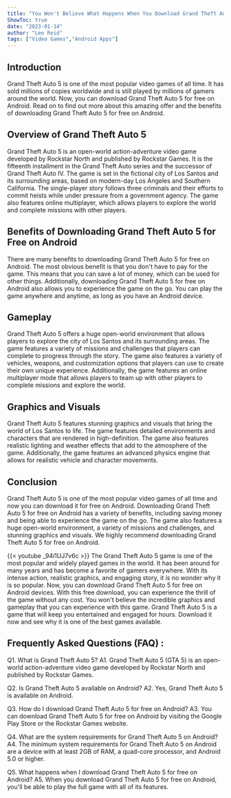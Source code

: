 ```yaml
---
title: "You Won't Believe What Happens When You Download Grand Theft Auto 5 for FREE on Android!"
ShowToc: true 
date: "2023-01-14"
author: "Lee Reid" 
tags: ["Video Games","Android Apps"]
---
```

## Introduction

Grand Theft Auto 5 is one of the most popular video games of all time. It has sold millions of copies worldwide and is still played by millions of gamers around the world. Now, you can download Grand Theft Auto 5 for free on Android. Read on to find out more about this amazing offer and the benefits of downloading Grand Theft Auto 5 for free on Android.

## Overview of Grand Theft Auto 5

Grand Theft Auto 5 is an open-world action-adventure video game developed by Rockstar North and published by Rockstar Games. It is the fifteenth installment in the Grand Theft Auto series and the successor of Grand Theft Auto IV. The game is set in the fictional city of Los Santos and its surrounding areas, based on modern-day Los Angeles and Southern California. The single-player story follows three criminals and their efforts to commit heists while under pressure from a government agency. The game also features online multiplayer, which allows players to explore the world and complete missions with other players.

## Benefits of Downloading Grand Theft Auto 5 for Free on Android

There are many benefits to downloading Grand Theft Auto 5 for free on Android. The most obvious benefit is that you don't have to pay for the game. This means that you can save a lot of money, which can be used for other things. Additionally, downloading Grand Theft Auto 5 for free on Android also allows you to experience the game on the go. You can play the game anywhere and anytime, as long as you have an Android device.

## Gameplay

Grand Theft Auto 5 offers a huge open-world environment that allows players to explore the city of Los Santos and its surrounding areas. The game features a variety of missions and challenges that players can complete to progress through the story. The game also features a variety of vehicles, weapons, and customization options that players can use to create their own unique experience. Additionally, the game features an online multiplayer mode that allows players to team up with other players to complete missions and explore the world.

## Graphics and Visuals

Grand Theft Auto 5 features stunning graphics and visuals that bring the world of Los Santos to life. The game features detailed environments and characters that are rendered in high-definition. The game also features realistic lighting and weather effects that add to the atmosphere of the game. Additionally, the game features an advanced physics engine that allows for realistic vehicle and character movements.

## Conclusion

Grand Theft Auto 5 is one of the most popular video games of all time and now you can download it for free on Android. Downloading Grand Theft Auto 5 for free on Android has a variety of benefits, including saving money and being able to experience the game on the go. The game also features a huge open-world environment, a variety of missions and challenges, and stunning graphics and visuals. We highly recommend downloading Grand Theft Auto 5 for free on Android.

{{< youtube _94i1UJ7v6c >}} 
The Grand Theft Auto 5 game is one of the most popular and widely played games in the world. It has been around for many years and has become a favorite of gamers everywhere. With its intense action, realistic graphics, and engaging story, it is no wonder why it is so popular. Now, you can download Grand Theft Auto 5 for free on Android devices. With this free download, you can experience the thrill of the game without any cost. You won't believe the incredible graphics and gameplay that you can experience with this game. Grand Theft Auto 5 is a game that will keep you entertained and engaged for hours. Download it now and see why it is one of the best games available.

## Frequently Asked Questions (FAQ) :
Q1. What is Grand Theft Auto 5? 
A1. Grand Theft Auto 5 (GTA 5) is an open-world action-adventure video game developed by Rockstar North and published by Rockstar Games.

Q2. Is Grand Theft Auto 5 available on Android?
A2. Yes, Grand Theft Auto 5 is available on Android.

Q3. How do I download Grand Theft Auto 5 for free on Android?
A3. You can download Grand Theft Auto 5 for free on Android by visiting the Google Play Store or the Rockstar Games website.

Q4. What are the system requirements for Grand Theft Auto 5 on Android?
A4. The minimum system requirements for Grand Theft Auto 5 on Android are a device with at least 2GB of RAM, a quad-core processor, and Android 5.0 or higher.

Q5. What happens when I download Grand Theft Auto 5 for free on Android?
A5. When you download Grand Theft Auto 5 for free on Android, you'll be able to play the full game with all of its features.


